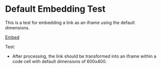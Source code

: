 # Default Embedding Test

This is a test for embedding a link as an iframe using the default dimensions.

[Embed](https://jackliddy.github.io/designTest1)

Test: 
- After processing, the link should be transformed into an iframe within a code cell with default dimensions of 600x400.
